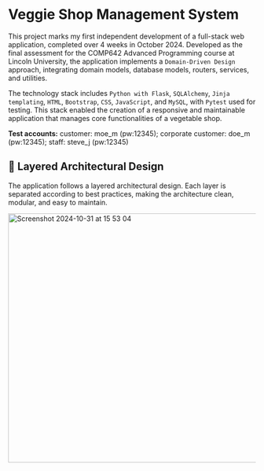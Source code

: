 # Veggie Shop Management System

This project marks my first independent development of a full-stack web application, completed over 4 weeks in October 2024. Developed as the final assessment for the COMP642 Advanced Programming course at Lincoln University, the application implements a `Domain-Driven Design` approach, integrating domain models, database models, routers, services, and utilities.

The technology stack includes `Python with Flask`, `SQLAlchemy`, `Jinja templating`, `HTML`, `Bootstrap`, `CSS`, `JavaScript`, and `MySQL`, with `Pytest` used for testing. This stack enabled the creation of a responsive and maintainable application that manages core functionalities of a vegetable shop.

**Test accounts:** 
customer: moe_m (pw:12345); corporate customer: doe_m (pw:12345); staff: steve_j (pw:12345)

## :tada: Layered Architectural Design

The application follows a layered architectural design. Each layer is separated according to best practices, making the architecture clean, modular, and easy to maintain. 

<img width="507" alt="Screenshot 2024-10-31 at 15 53 04" src="https://github.com/user-attachments/assets/10273f29-b768-4a21-8994-968a4146f963">


